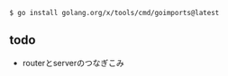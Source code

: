 

```shell
$ go install golang.org/x/tools/cmd/goimports@latest  
```

## todo
- routerとserverのつなぎこみ